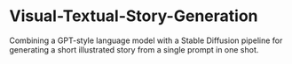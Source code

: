 # Visual-Textual-Story-Generation
Combining a GPT-style language model with a Stable Diffusion pipeline for generating a short illustrated story from a single prompt in one shot.
